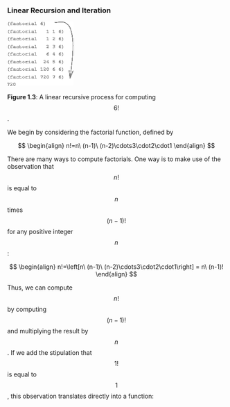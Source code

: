 ### Linear Recursion and Iteration

<a name="figure-3"></a>
![A linear recursive process for computing 6 factorial](images/ch1-Z-G-10.png)

**Figure 1.3**:  A linear recursive process for computing $$6!$$.

We begin by considering the factorial function, defined by

$$
\begin{align}
n!=n\ (n-1)\ (n-2)\cdots3\cdot2\cdot1
\end{align}
$$

There are many ways to compute factorials. One way is to make use of the observation that $$n!$$ is equal to $$n$$ times $$(n - 1)!$$ for any positive integer $$n$$:

$$
\begin{align}
n!=\left[n\ (n-1)\ (n-2)\cdots3\cdot2\cdot1\right] = n\ (n-1)!
\end{align}
$$

Thus, we can compute $$n!$$ by computing $$(n - 1)!$$ and multiplying the result by $$n$$. If we add the stipulation that $$1!$$ is equal to $$1$$, this observation translates directly into a function:

```lisp

```
